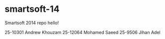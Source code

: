 smartsoft-14
============

Smartsoft 2014 repo
hello!

25-10301 Andrew Khouzam
25-12064 Mohamed Saeed
25-9506 Jihan Adel



